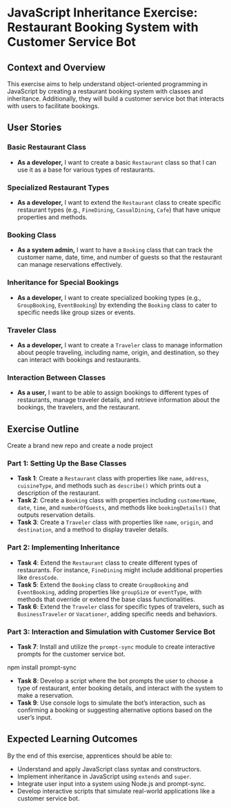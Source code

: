 # JavaScript Inheritance Exercise: Restaurant Booking System with Customer Service Bot

## Context and Overview

This exercise aims to help understand object-oriented programming in JavaScript by creating a restaurant booking system with classes and inheritance. Additionally, they will build a customer service bot that interacts with users to facilitate bookings.

## User Stories

### Basic Restaurant Class
- **As a developer,** I want to create a basic `Restaurant` class so that I can use it as a base for various types of restaurants.

### Specialized Restaurant Types
- **As a developer,** I want to extend the `Restaurant` class to create specific restaurant types (e.g., `FineDining`, `CasualDining`, `Cafe`) that have unique properties and methods.

### Booking Class
- **As a system admin,** I want to have a `Booking` class that can track the customer name, date, time, and number of guests so that the restaurant can manage reservations effectively.

### Inheritance for Special Bookings
- **As a developer,** I want to create specialized booking types (e.g., `GroupBooking`, `EventBooking`) by extending the `Booking` class to cater to specific needs like group sizes or events.

### Traveler Class
- **As a developer,** I want to create a `Traveler` class to manage information about people traveling, including name, origin, and destination, so they can interact with bookings and restaurants.

### Interaction Between Classes
- **As a user,** I want to be able to assign bookings to different types of restaurants, manage traveler details, and retrieve information about the bookings, the travelers, and the restaurant.

## Exercise Outline

Create a brand new repo and create a node project

### Part 1: Setting Up the Base Classes 
- **Task 1**: Create a `Restaurant` class with properties like `name`, `address`, `cuisineType`, and methods such as `describe()` which prints out a description of the restaurant.
- **Task 2**: Create a `Booking` class with properties including `customerName`, `date`, `time`, and `numberOfGuests`, and methods like `bookingDetails()` that outputs reservation details.
- **Task 3**: Create a `Traveler` class with properties like `name`, `origin`, and `destination`, and a method to display traveler details.

### Part 2: Implementing Inheritance 
- **Task 4**: Extend the `Restaurant` class to create different types of restaurants. For instance, `FineDining` might include additional properties like `dressCode`.
- **Task 5**: Extend the `Booking` class to create `GroupBooking` and `EventBooking`, adding properties like `groupSize` or `eventType`, with methods that override or extend the base class functionalities.
- **Task 6**: Extend the `Traveler` class for specific types of travelers, such as `BusinessTraveler` or `Vacationer`, adding specific needs and behaviors.

### Part 3: Interaction and Simulation with Customer Service Bot 
- **Task 7**: Install and utilize the `prompt-sync` module to create interactive prompts for the customer service bot.


npm install prompt-sync

- **Task 8**: Develop a script where the bot prompts the user to choose a type of restaurant, enter booking details, and interact with the system to make a reservation.
- **Task 9**: Use console logs to simulate the bot’s interaction, such as confirming a booking or suggesting alternative options based on the user’s input.

## Expected Learning Outcomes
By the end of this exercise, apprentices should be able to:
- Understand and apply JavaScript class syntax and constructors.
- Implement inheritance in JavaScript using `extends` and `super`.
- Integrate user input into a system using Node.js and prompt-sync.
- Develop interactive scripts that simulate real-world applications like a customer service bot.
